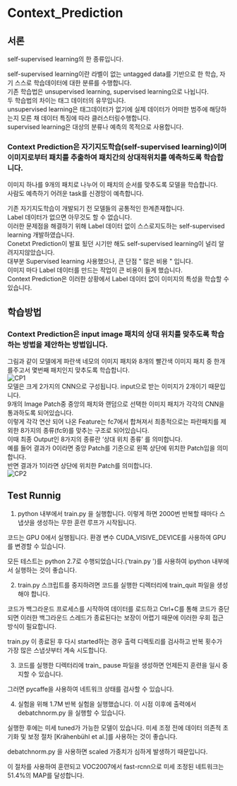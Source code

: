 # Context_Prediction
## 서론
self-supervised learning의 한 종류입니다.<br/>

self-supervised learning이란 라벨이 없는 untagged data를 기반으로 한 학습, 자기 스스로 학습데이터에 대한 분류를 수행합니다.<br/>
기존 학습법은 unsupervised learning, supervised learning으로 나뉩니다. <br/>
두 학습법의 차이는 태그 데이터의 유무입니다.<br/>
unsupervised learning은 태그데이터가 없기에 실제 데이터가 어떠한 범주에 해당하는지 모른 채 데이터 특징에 따라 클러스터링수행합니다.<br/>
supervised learning은 대상의 분류나 예측의 목적으로 사용합니다.<br/>

### Context Prediction은 자기지도학습(self-supervised learning)이며 이미지로부터 패치를 추출하여 패치간의 상대적위치를 예측하도록 학습합니다.<br/>
이미지 하나를 9개의 패치로 나누어 이 패치의 순서를 맞추도록 모델을 학습합니다.<br/>
사람도 예측하기 어려운 task를 신경망이 예측합니다. <br/>

기존 자기지도학습이 개발되기 전 모델들의 공통적인 한계존재합니다.<br/>
Label 데이터가 없으면 아무것도 할 수 없습니다.<br/>
이러한 문제점을 해결하기 위해 Label 데이터 없이 스스로지도하는 self-supervised learning 개발하였습니다.<br/>
Conetxt Prediction이 발표 됬던 시기만 해도 self-supervised learning이 널리 알려지지않았습니다.<br/>
대부분 Supervised learning 사용했으나, 큰 단점 " 많은 비용 " 입니다. <br/>
이미지 마다 Label 데이터를 만드는 작업이 큰 비용이 들게 했습니다. <br/>
Context Prediction은 이러한 상황에서 Label 데이터 없이 이미지의 특성을 학습할 수 있습니다. <br/>
## 학습방법
### Context Prediction은 input image 패치의 상대 위치를 맞추도록 학습하는 방법을 제안하는 방법입니다.<br/>
그림과 같이 모델에게 파란색 네모의 이미지 패치와 8개의 빨간색 이미지 패치 중 한개를주고서 몇번째 패치인지 맞추도록 학습합니다.<br/>
![CP1](https://github.com/chaehyun01/Context_Prediction/assets/146818726/39e97660-633c-4806-bad8-f64f2ed23177)<br/>
모델은 크게 2가지의 CNN으로 구성됩니다. input으로 받는 이미지가 2개이기 때문입니다.<br/>
9개의 Image Patch중 중앙의 패치와 랜덤으로 선택한 이미지 패치가 각각의 CNN을 통과하도록 되어있습니다. <br/>이렇게 각각 연산 되어 나온 Feature는 fc7에서 합쳐져서 최종적으로는 파란패치를 제외한 8가지의 종류(fc9)를 맞추는 구조로 되어있습니다.<br/>
이때 최종 Output인 8가지의 종류란 ‘상대 위치 종류’ 를 의미합니다. <br/>
예를 들어 결과가 0이라면 중앙 Patch를 기준으로 왼쪽 상단에 위치한 Patch임을 의미합니다. <br/>
반면 결과가 1이라면 상단에 위치한 Patch를 의미합니다. <br/>
![CP2](https://github.com/chaehyun01/Context_Prediction/assets/146818726/1ff42ea0-2ead-4270-b680-5874a55d91ce)
<br/>
## Test Runnig
1. python 내부에서 train.py 을 실행합니다. 이렇게 하면 2000번 반복할 때마다 스냅샷을 생성하는 무한 훈련 루프가 시작됩니다. <br/>

코드는 GPU 0에서 실행됩니다. 환경 변수 CUDA_VISIVE_DEVICE를 사용하여 GPU를 변경할 수 있습니다.<br/>

모든 테스트는 python 2.7로 수행되었습니다.('train.py ')를 사용하여 ipython 내부에서 실행하는 것이 좋습니다.<br/>

2. train.py 스크립트를 중지하려면 코드를 실행한 디렉터리에 train_quit 파일을 생성해야 합니다.<br/>
   
코드가 백그라운드 프로세스를 시작하여 데이터를 로드하고 Ctrl+C를 통해 코드가 중단되면 이러한 백그라운드 스레드가 종료된다는 보장이 어렵기 때문에 이러한 우회 접근 방식이 필요합니다.<br/>

train.py 이 종료된 후 다시 started하는 경우 출력 디렉토리를 검사하고 반복 횟수가 가장 많은 스냅샷부터 계속 시도합니다.<br/>

3. 코드를 실행한 디렉터리에 train_ pause 파일을 생성하면 언제든지 훈련을 일시 중지할 수 있습니다.<br/>

그러면 pycaffe을 사용하여 네트워크 상태를 검사할 수 있습니다.<br/>

4. 실험을 위해 1.7M 반복 실험을 실행했습니다. 이 시점 이후에 출력에서 debatchnorm.py 을 실행할 수 있습니다.<br/>
   
실행한 후에는 미세 tuned가 가능한 모델이 있습니다. 미세 조정 전에 데이터 의존적 초기화 및 보정 절차 [Krähenbühl et al.]를 사용하는 것이 좋습니다.<br/>

debatchnorm.py 을 사용하면 scaled 가중치가 심하게 발생하기 때문입니다.<br/>

이 절차를 사용하여 훈련되고 VOC2007에서 fast-rcnn으로 미세 조정된 네트워크는 51.4%의 MAP를 달성합니다.<br/>
